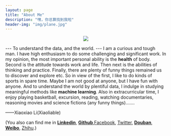 ```yaml
---
layout: page
title: "About Me"
description: "嘿，你总算找到我啦"
header-img: "img/plane.jpg"
---
```


<center>
    <p><img src="http://dreamofbook.qiniudn.com/Zero.png" align="center"></p>
</center>

--- To understand the data, and the world. ---
   I am a curious and tough man. I have high enthusiasm to do some challenging and significant work.
   In my opinion, the most important personal ability is the <b>health</b> of body. Second is the attitude towards work and life. Then next is the abilities of thinking and practice. Finally, there are plenty of funny things remained us to discover and explore etc.
   So in view of the first, I like to do kinds of sports in spare time. Maybe I am not good at anyone, but I have fun with anyone. And to understand the world by plentiful data, I indulge in studying meaningful methods like <b>machine learning</b>.
   Also in extracurricular time, I enjoy playing basketball, excursion, reading, watching documentaries, reasoning movies and science fictions (any funny things)....... 

——Xiaoxiao Li(Xiaoliable)

<!-- , [CSDN](http://blog.csdn.net/li_ablexiao) -->
(You also can find me in <b>[Linkedin](https://www.linkedin.com/in/xiaoliable)</b>,  <b>[Github](https://github.com/xiaoliable)</b>,[Facebook](https://www.facebook.com/leeble.xiao), [Twitter](https://twitter.com/xiaoliable), <b>[Douban](http://www.douban.com/people/xiaoliable/)</b>, <b>[Weibo](http://weibo.com/xiaoliable)</b>, [Zhihu](http://www.zhihu.com/people/xiaoliable).)


